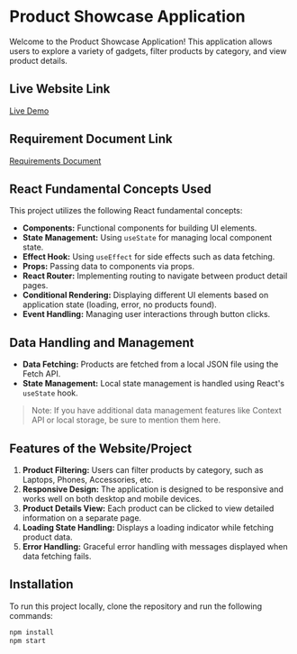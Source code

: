 # Product Showcase Application

Welcome to the Product Showcase Application! This application allows users to explore a variety of gadgets, filter products by category, and view product details.

## Live Website Link

[Live Demo](https://your-live-website-link.com)

## Requirement Document Link

[Requirements Document](https://github.com/programming-hero-web-course2/b10a8-gadget-heaven-nur922184)

## React Fundamental Concepts Used

This project utilizes the following React fundamental concepts:

- **Components:** Functional components for building UI elements.
- **State Management:** Using `useState` for managing local component state.
- **Effect Hook:** Using `useEffect` for side effects such as data fetching.
- **Props:** Passing data to components via props.
- **React Router:** Implementing routing to navigate between product detail pages.
- **Conditional Rendering:** Displaying different UI elements based on application state (loading, error, no products found).
- **Event Handling:** Managing user interactions through button clicks.

## Data Handling and Management

- **Data Fetching:** Products are fetched from a local JSON file using the Fetch API.
- **State Management:** Local state management is handled using React's `useState` hook. 

> Note: If you have additional data management features like Context API or local storage, be sure to mention them here.

## Features of the Website/Project

1. **Product Filtering:** Users can filter products by category, such as Laptops, Phones, Accessories, etc.
2. **Responsive Design:** The application is designed to be responsive and works well on both desktop and mobile devices.
3. **Product Details View:** Each product can be clicked to view detailed information on a separate page.
4. **Loading State Handling:** Displays a loading indicator while fetching product data.
5. **Error Handling:** Graceful error handling with messages displayed when data fetching fails.

## Installation

To run this project locally, clone the repository and run the following commands:

```bash
npm install
npm start
